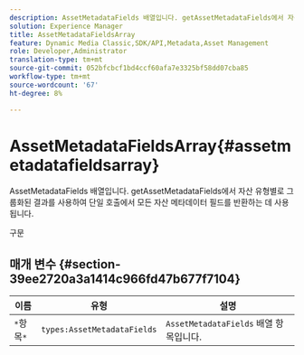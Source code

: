 ```yaml
---
description: AssetMetadataFields 배열입니다. getAssetMetadataFields에서 자산 유형별로 그룹화된 결과를 사용하여 단일 호출에서 모든 자산 메타데이터 필드를 반환하는 데 사용됩니다.
solution: Experience Manager
title: AssetMetadataFieldsArray
feature: Dynamic Media Classic,SDK/API,Metadata,Asset Management
role: Developer,Administrator
translation-type: tm+mt
source-git-commit: 052bfcbcf1bd4ccf60afa7e3325bf58dd07cba85
workflow-type: tm+mt
source-wordcount: '67'
ht-degree: 8%

---
```



# AssetMetadataFieldsArray{#assetmetadatafieldsarray}

AssetMetadataFields 배열입니다. getAssetMetadataFields에서 자산 유형별로 그룹화된 결과를 사용하여 단일 호출에서 모든 자산 메타데이터 필드를 반환하는 데 사용됩니다.

구문

## 매개 변수 {#section-39ee2720a3a1414c966fd47b677f7104}

| 이름 | 유형 | 설명 |
|---|---|---|
| `*`항목`*` | `types:AssetMetadataFields` | `AssetMetadataFields` 배열 항목입니다. |

